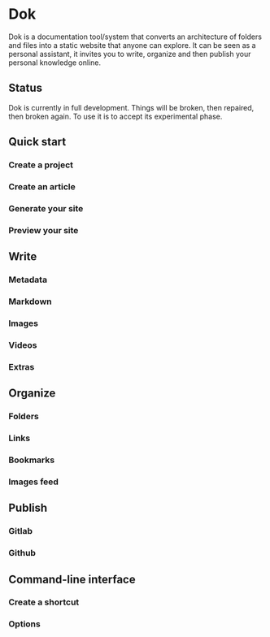 # Dok

Dok is a documentation tool/system that converts an architecture of folders and files into a static website that anyone can explore. It can be seen as a personal assistant, it invites you to write, organize and then publish your personal knowledge online.

## Status

Dok is currently in full development. Things will be broken, then repaired, then broken again. To use it is to accept its experimental phase.

## Quick start
### Create a project
### Create an article
### Generate your site
### Preview your site

## Write
### Metadata
### Markdown
### Images
### Videos
### Extras

## Organize
### Folders
### Links
### Bookmarks
### Images feed

## Publish
### Gitlab
### Github

## Command-line interface
### Create a shortcut
### Options

